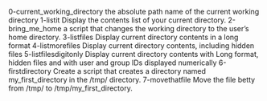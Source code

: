 0-current_working_directory the absolute path name of the current working directory
1-listit Display the contents list of your current directory.
2-bring_me_home  a script that changes the working directory to the user’s home directory.
3-listfiles Display current directory contents in a long format
4-listmorefiles Display current directory contents, including hidden files
5-listfilesdigitonly Display current directory contents with Long format, hidden files and with user and group IDs displayed numerically
6-firstdirectory Create a script that creates a directory named my_first_directory in the /tmp/ directory.
7-movethatfile Move the file betty from /tmp/ to /tmp/my_first_directory.
